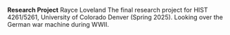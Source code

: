 **Research Project**
Rayce Loveland
The final research project for HIST 4261/5261, University of Colorado Denver (Spring 2025). 
Looking over the German war machine during WWII.
